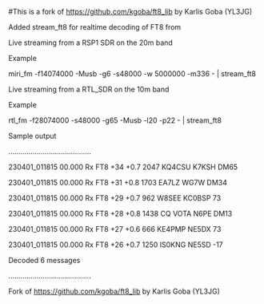 #This is a fork of https://github.com/kgoba/ft8_lib by Karlis Goba (YL3JG)

Added stream_ft8 for realtime decoding of FT8 from 

Live streaming from a RSP1 SDR on the 20m band

Example

miri_fm  -f14074000 -Musb  -g6  -s48000 -w 5000000  -m336  - | stream_ft8

Live streaming from a RTL_SDR on the 10m band

Example

rtl_fm -f28074000 -s48000 -g65 -Musb -l20 -p22 - | stream_ft8

Sample output

.........................................

230401_011815    00.000 Rx FT8   +34 +0.7 2047 KQ4CSU K7KSH DM65

230401_011815    00.000 Rx FT8   +31 +0.8 1703 EA7LZ WG7W DM34

230401_011815    00.000 Rx FT8   +29 +0.7  962 W8SEE KC0BSP 73

230401_011815    00.000 Rx FT8   +28 +0.8 1438 CQ VOTA N6PE DM13

230401_011815    00.000 Rx FT8   +27 +0.6  666 KE4PMP NE5DX 73

230401_011815    00.000 Rx FT8   +26 +0.7 1250 IS0KNG NE5SD -17

Decoded 6 messages

.........................................


Fork of https://github.com/kgoba/ft8_lib by Karlis Goba (YL3JG)
